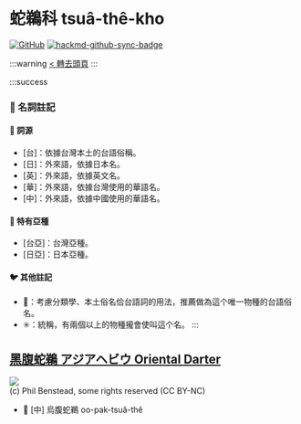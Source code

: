 # 蛇鵜科 tsuâ-thê-kho

[![GitHub](https://img.shields.io/badge/GitHub-black?logo=github)](https://github.com/siansiansu/tsiau-a-e-mia)
[![hackmd-github-sync-badge](https://hackmd.io/a_-7ja_QQL2yY42Ymhd7Rg/badge)](https://hackmd.io/a_-7ja_QQL2yY42Ymhd7Rg)

:::warning
[< 轉去頭頁](https://hackmd.io/@siansiansu/Hy4VzNvha)
:::

:::success
### 📖 名詞註記

#### 📎 詞源

- [台]：依據台灣本土的台語俗稱。
- [日]：外來語，依據日本名。
- [英]：外來語，依據英文名。
- [華]：外來語，依據台灣使用的華語名。
- [中]：外來語，依據中國使用的華語名。

#### 🎏 特有亞種

- [台亞]：台灣亞種。
- [日亞]：日本亞種。

#### 🐦 其他註記

- 🎯：考慮分類學、本土俗名佮台語詞的用法，推薦做為這个唯一物種的台語俗名。
- ✳️：統稱，有兩個以上的物種攏會使叫這个名。
:::

## [黑腹蛇鵜 アジアヘビウ Oriental Darter](https://ebird.org/species/darter2)

![](https://inaturalist-open-data.s3.amazonaws.com/photos/123768484/medium.jpg)
<br/>
(c) Phil Benstead, some rights reserved (CC BY-NC)

- 🎯 [中] 烏腹蛇鵜 oo-pak-tsuâ-thê
